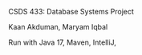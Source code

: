 CSDS 433: Database Systems Project

Kaan Akduman, Maryam Iqbal

Run with Java 17, Maven, IntelliJ, 
